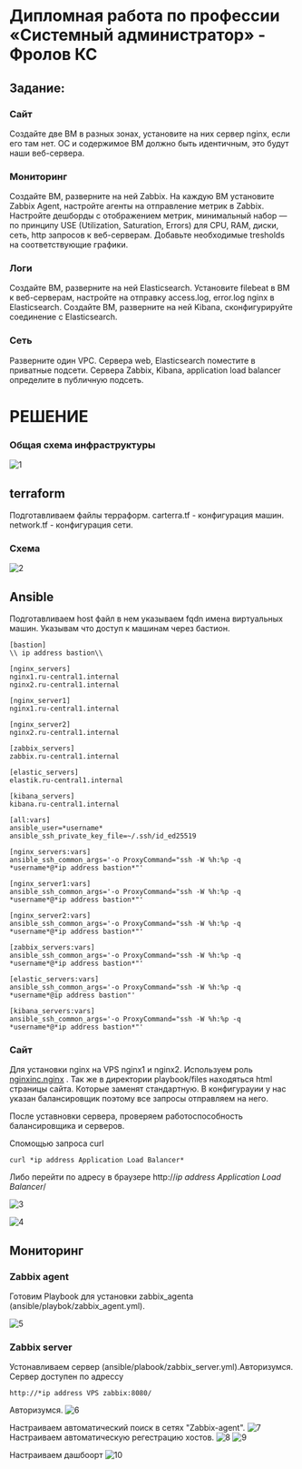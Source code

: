 # Дипломная работа по профессии «Системный администратор» - Фролов КС

## Задание: 

### Сайт
Создайте две ВМ в разных зонах, установите на них сервер nginx, если его там нет. ОС и содержимое ВМ должно быть идентичным, это будут наши веб-сервера.

### Мониторинг
Создайте ВМ, разверните на ней Zabbix. На каждую ВМ установите Zabbix Agent, настройте агенты на отправление метрик в Zabbix.
Настройте дешборды с отображением метрик, минимальный набор — по принципу USE (Utilization, Saturation, Errors) для CPU, RAM, диски, сеть, http запросов к веб-серверам. Добавьте необходимые tresholds на соответствующие графики.

### Логи
Cоздайте ВМ, разверните на ней Elasticsearch. Установите filebeat в ВМ к веб-серверам, настройте на отправку access.log, error.log nginx в Elasticsearch.
Создайте ВМ, разверните на ней Kibana, сконфигурируйте соединение с Elasticsearch.

### Сеть
Разверните один VPC. Сервера web, Elasticsearch поместите в приватные подсети. Сервера Zabbix, Kibana, application load balancer определите в публичную подсеть.

# РЕШЕНИЕ 

### Общая схема инфраструктуры 

![1](scrn/dip.png)

## terraform 

Подготавливаем файлы терраформ. carterra.tf - конфигурация машин. network.tf - конфигурация сети. 

### Схема  

![2](scrn/sub.png)


## Ansible 

Подготавливаем host файл в нем указываем fqdn имена виртуальных машин. Указывам что доступ к машинам через бастион.

```
[bastion]
\\ ip address bastion\\

[nginx_servers]
nginx1.ru-central1.internal
nginx2.ru-central1.internal

[nginx_server1]
nginx1.ru-central1.internal

[nginx_server2]
nginx2.ru-central1.internal

[zabbix_servers]
zabbix.ru-central1.internal

[elastic_servers]
elastik.ru-central1.internal

[kibana_servers]
kibana.ru-central1.internal

[all:vars]
ansible_user=*username*
ansible_ssh_private_key_file=~/.ssh/id_ed25519

[nginx_servers:vars]
ansible_ssh_common_args='-o ProxyCommand="ssh -W %h:%p -q *username*@*ip address bastion*"'

[nginx_server1:vars]
ansible_ssh_common_args='-o ProxyCommand="ssh -W %h:%p -q *username*@*ip address bastion*"'

[nginx_server2:vars]
ansible_ssh_common_args='-o ProxyCommand="ssh -W %h:%p -q *username*@*ip address bastion*"'

[zabbix_servers:vars]
ansible_ssh_common_args='-o ProxyCommand="ssh -W %h:%p -q *username*@*ip address bastion*"'

[elastic_servers:vars]
ansible_ssh_common_args='-o ProxyCommand="ssh -W %h:%p -q *username*@ip address bastion"'

[kibana_servers:vars]
ansible_ssh_common_args='-o ProxyCommand="ssh -W %h:%p -q *username*@*ip address bastion*"'
```

### Сайт 

Для установки nginx на VPS nginx1 и nginx2. Используем роль [nginxinc.nginx](https://galaxy.ansible.com/ui/standalone/roles/nginxinc/nginx/ "Ссылка на официальную роль") . Так же в директории playbook/files находяться html страницы сайта. Которые заменят стандартную. В конфигурауии у нас указан балансировщик поэтому все запросы отправляем на него. 

После уставновки сервера, проверяем работоспособность балансировщика и серверов.

Спомощью запроса curl 

```
curl *ip address Application Load Balancer*
```

Либо перейти по адресу в браузере http://*ip address Application Load Balancer*/

![3](scrn/curl1.png)

![4](scrn/curl2.png)


## Мониторинг

### Zabbix agent

Готовим Playbook для установки zabbix_agenta (ansible/playbok/zabbix_agent.yml). 

![5](scrn/zab1.png)

### Zabbix server

Устонавливаем сервер (ansible/plabook/zabbix_server.yml).Авторизумся. 
Сервер доступен по адрессу

```
http://*ip address VPS zabbix:8080/
```
Авторизумся.
![6](scrn/zb2.png)

Настраиваем автоматический поиск в сетях "Zabbix-agent".
![7](scrn/zb4.png)
Настраиваем автоматическую регестрацию хостов.
![8](scrn/zb5.png)
![9](scrn/zb3.png)

Настраиваем дашбоорт 
![10](scrn/zb6.png)


